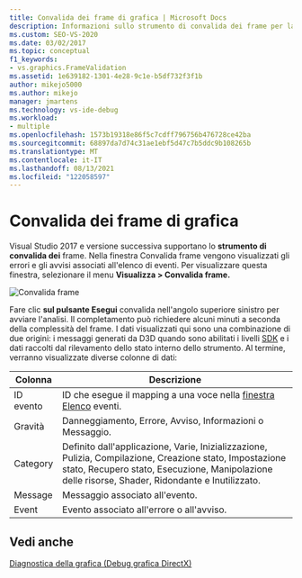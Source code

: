 ```yaml
---
title: Convalida dei frame di grafica | Microsoft Docs
description: Informazioni sullo strumento di convalida dei frame per la grafica in Visual Studio. Questo strumento visualizza gli errori e gli avvisi associati all'elenco di eventi.
ms.custom: SEO-VS-2020
ms.date: 03/02/2017
ms.topic: conceptual
f1_keywords:
- vs.graphics.FrameValidation
ms.assetid: 1e639182-1301-4e28-9c1e-b5df732f3f1b
author: mikejo5000
ms.author: mikejo
manager: jmartens
ms.technology: vs-ide-debug
ms.workload:
- multiple
ms.openlocfilehash: 1573b19318e86f5c7cdff796756b476728ce42ba
ms.sourcegitcommit: 68897da7d74c31ae1ebf5d47c7b5ddc9b108265b
ms.translationtype: MT
ms.contentlocale: it-IT
ms.lasthandoff: 08/13/2021
ms.locfileid: "122058597"
---
```

# <a name="graphics-frame-validation"></a>Convalida dei frame di grafica
<!-- VERSIONLESS -->
Visual Studio 2017 e versione successiva supportano lo **strumento di convalida dei** frame.  Nella finestra Convalida frame vengono visualizzati gli errori e gli avvisi associati all'elenco di eventi.  Per visualizzare questa finestra, selezionare il menu **Visualizza > Convalida frame.**

![Convalida frame](media/gfx_diag_frame_validation.png)

Fare clic **sul pulsante Esegui** convalida nell'angolo superiore sinistro per avviare l'analisi.  Il completamento può richiedere alcuni minuti a seconda della complessità del frame.  I dati visualizzati qui sono una combinazione di due origini: i messaggi generati da D3D quando sono abilitati i livelli [SDK](/windows/desktop/direct3d11/overviews-direct3d-11-devices-layers) e i dati raccolti dal rilevamento dello stato interno dello strumento. Al termine, verranno visualizzate diverse colonne di dati:

| **Colonna** | **Descrizione** |
|------------| - |
| ID evento | ID che esegue il mapping a una voce nella [finestra Elenco](graphics-event-list.md) eventi. |
| Gravità | Danneggiamento, Errore, Avviso, Informazioni o Messaggio. |
| Category | Definito dall'applicazione, Varie, Inizializzazione, Pulizia, Compilazione, Creazione stato, Impostazione stato, Recupero stato, Esecuzione, Manipolazione delle risorse, Shader, Ridondante e Inutilizzato. |
| Message | Messaggio associato all'evento. |
| Event | Evento associato all'errore o all'avviso. |

## <a name="see-also"></a>Vedi anche
[Diagnostica della grafica (Debug grafica DirectX)](visual-studio-graphics-diagnostics.md)
<!-- /VERSIONLESS -->